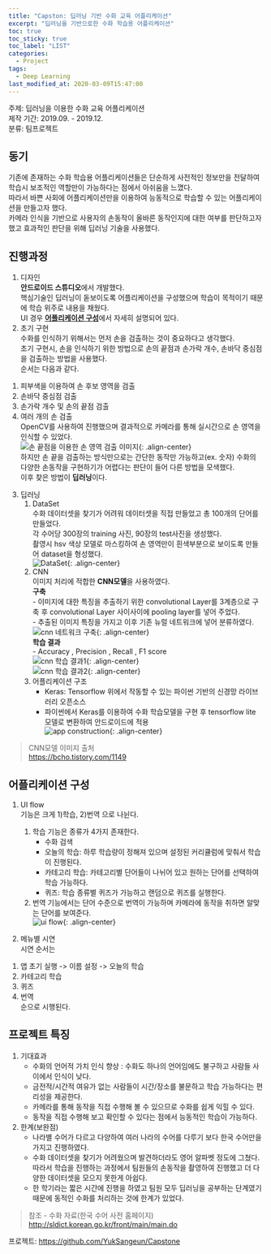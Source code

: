 ```yaml
---
title: "Capston: 딥러닝 기반 수화 교육 어플리케이션"
excerpt: "딥러닝을 기반으로한 수화 학습용 어플리케이션"
toc: true
toc_sticky: true
toc_label: "LIST"
categories:
  - Project
tags:
  - Deep Learning
last_modified_at: 2020-03-09T15:47:00
---
```

주제: 딥러닝을 이용한 수화 교육 어플리케이션  
제작 기간: 2019.09. - 2019.12.  
분류: 팀프로젝트

동기  
--------  
기존에 존재하는 수화 학습용 어플리케이션들은 단순하게 사전적인 정보만을 전달하여 학습시 보조적인 역할만이 가능하다는 점에서 아쉬움을 느꼈다.  
따라서 바쁜 사회에 어플리케이션만을 이용하여 능동적으로 학습할 수 있는 어플리케이션을 만들고자 했다.  
카메라 인식을 기반으로 사용자의 손동작이 올바른 동작인지에 대한 여부를 판단하고자 했고 효과적인 판단을 위해 딥러닝 기술을 사용했다.  

진행과정  
-------------  
1. 디자인  
**안드로이드 스튜디오**에서 개발했다.  
핵심기술인 딥러닝이 돋보이도록 어플리케이션을 구성했으며 학습이 목적이기 때문에 학습 위주로 내용을 채웠다.  
UI 경우 [**어플리케이션 구성**](#어플리케이션-구성)에서 자세히 설명되어 있다.  
2. 초기 구현  
수화를 인식하기 위해서는 먼저 손을 검출하는 것이 중요하다고 생각했다.  
초기 구현시, 손을 인식하기 위한 방법으로 손의 끝점과 손가락 개수, 손바닥 중심점을 검출하는 방법을 사용했다.  
순서는 다음과 같다.  
1) 피부색을 이용하여 손 후보 영역을 검출  
2) 손바닥 중심점 검출  
3) 손가락 개수 및 손의 끝점 검출  
4) 여러 개의 손 검출  
OpenCV를 사용하여 진행했으며 결과적으로 카메라를 통해 실시간으로 손 영역을 인식할 수 있었다.  
![손 끝점을 이용한 손 영역 검출 이미지](https://yuksangeun.github.io/assets/images/capstone/capstone-finger.png){: .align-center}  
하지만 손 끝을 검출하는 방식만으로는 간단한 동작만 가능하고(ex. 숫자) 수화의 다양한 손동작을 구현하기가 어렵다는 판단이 들어 다른 방법을 모색했다.  
이후 찾은 방법이 **딥러닝**이다.  


3. 딥러닝  
	1. DataSet  
	수화 데이터셋을 찾기가 어려워 데이터셋을 직접 만들었고 총 100개의 단어를 만들었다.  
	각 수어당 300장의 training 사진, 90장의 test사진을 생성했다.  
	촬영시 hsv 색상 모델로 마스킹하여 손 영역만이 흰색부분으로 보이도록 만들어 dataset을 형성했다.  
![DataSet](https://yuksangeun.github.io/assets/images/capstone/capstone-picture.png){: .align-center}  
	2. CNN  
	이미지 처리에 적합한 **CNN모델**을 사용하였다.  
		**구축**  
			- 이미지에 대한 특징을 추출하기 위한 convolutional Layer를 3계층으로 구축 후 convolutional Layer 사이사이에 pooling layer를 넣어 주었다.  
			- 추출된 이미지 특징을 가지고 이후 기존 뉴럴 네트워크에 넣어 분류하였다.  
![cnn 네트워크 구축](https://yuksangeun.github.io/assets/images/capstone/capstone-cnn.png){: .align-center}  
		**학습 결과**  
			- Accuracy , Precision , Recall , F1 score  
![cnn 학습 결과1](https://yuksangeun.github.io/assets/images/capstone/capstone-result1.png){: .align-center}  
![cnn 학습 결과2](https://yuksangeun.github.io/assets/images/capstone/capstone-result2.png){: .align-center}   
	3. 어플리케이션 구조  
		- Keras: Tensorflow 위에서 작동할 수 있는 파이썬 기반의 신경망 라이브러리 오픈소스  
		- 파이썬에서 Keras를 이용하여 수화 학습모델을 구현 후 tensorflow lite 모델로 변환하여 안드로이드에 적용  
![app construction](https://yuksangeun.github.io/assets/images/capstone/capstone-app-construction.png){: .align-center}  

> CNN모델 이미지 출처  
> <https://bcho.tistory.com/1149> 

어플리케이션 구성  
------------------  
1. UI flow  
기능은 크게 1)학습, 2)번역 으로 나뉜다.  
	1) 학습 기능은 종류가 4가지 존재한다.  
		- 수화 검색  
		- 오늘의 학습: 하루 학습량이 정해져 있으며 설정된 커리큘럼에 맞춰서 학습이 진행된다.  
		- 카테고리 학습: 카테고리별 단어들이 나뉘어 있고 원하는 단어를 선택하여 학습 가능하다.  
		- 퀴즈: 학습 종류별 퀴즈가 가능하고 랜덤으로 퀴즈를 실행한다.  
	2) 번역 기능에서는 단어 수준으로 번역이 가능하며 카메라에 동작을 취하면 알맞는 단어를 보여준다.  
![ui flow](https://yuksangeun.github.io/assets/images/capstone/capstone-ui-flow.png){: .align-center}  

2. 메뉴별 시연  
시연 순서는  
1) 앱 초기 실행 -> 이름 설정 -> 오늘의 학습  
2) 카테고리 학습  
3) 퀴즈  
4) 번역  
순으로 시행된다.  

프로젝트 특징  
--------------  
1. 기대효과  
	* 수화의 언어적 가치 인식 향상 : 수화도 하나의 언어임에도 불구하고 사람들 사이에서 인식이 낮다.  
	* 금전적/시간적 여유가 없는 사람들이 시간/장소를 불문하고 학습 가능하다는 편리성을 제공한다.  
	* 카메라를 통해 동작을 직접 수행해 볼 수 있으므로 수화를 쉽게 익힐 수 있다.  
	* 동작을 직접 수행해 보고 확인할 수 있다는 점에서 능동적인 학습이 가능하다.  
2. 한계(보완점)  
	* 나라별 수어가 다르고 다양하여 여러 나라의 수어를 다루기 보다 한국 수어만을 가지고 진행하였다.  
	* 수화 데이터셋을 찾기가 어려웠으며 발견하더라도 영어 알파벳 정도에 그쳤다. 따라서 학습을 진행하는 과정에서 팀원들의 손동작을 촬영하여 진행했고 더 다양한 데이터셋을 모으지 못한게 아쉽다.  
	* 한 학기라는 짧은 시간에 진행을 하였고 팀원 모두 딥러닝을 공부하는 단계였기 때문에 동적인 수화를 처리하는 것에 한계가 있었다.  

> 참조  - 수화 자료(한국 수어 사전 홈페이지)  
> <http://sldict.korean.go.kr/front/main/main.do>

프로젝트: <https://github.com/YukSangeun/Capstone>
